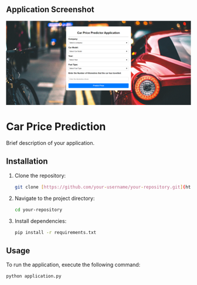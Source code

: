 ## Application Screenshot

![Application Screenshot](.\assets\Capture.PNG)
# Car Price Prediction
Brief description of your application.

## Installation

1. Clone the repository:

    ```bash
    git clone [https://github.com/your-username/your-repository.git](https://github.com/RajshreeAdikane/Car-price-predictor)
    ```

2. Navigate to the project directory:

    ```bash
    cd your-repository
    ```

3. Install dependencies:

    ```bash
    pip install -r requirements.txt
    ```

## Usage

To run the application, execute the following command:

```bash
python application.py
